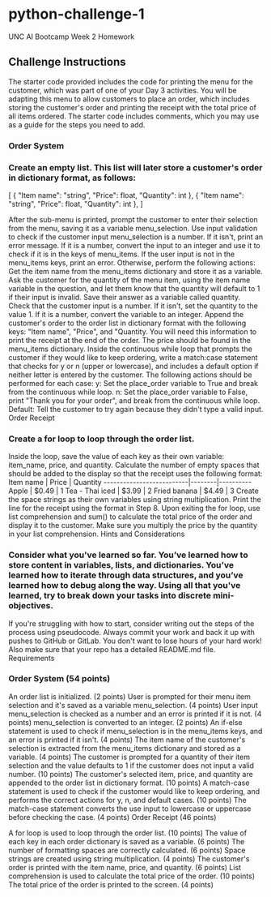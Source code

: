 # python-challenge-1
UNC AI Bootcamp Week 2 Homework 

## Challenge Instructions

The starter code provided includes the code for printing the menu for the customer, which was part of one of your Day 3 activities. You will be adapting this menu to allow customers to place an order, which includes storing the customer's order and printing the receipt with the total price of all items ordered. The starter code includes comments, which you may use as a guide for the steps you need to add.

### Order System

### Create an empty list. This list will later store a customer's order in dictionary format, as follows:
[
  {
    "Item name": "string",
    "Price": float,
    "Quantity": int
  },
  {
    "Item name": "string",
    "Price": float,
    "Quantity": int
  },
]

After the sub-menu is printed, prompt the customer to enter their selection from the menu, saving it as a variable menu_selection.
Use input validation to check if the customer input menu_selection is a number. If it isn't, print an error message. If it is a number, convert the input to an integer and use it to check if it is in the keys of menu_items.
If the user input is not in the menu_items keys, print an error. Otherwise, perform the following actions:
Get the item name from the menu_items dictionary and store it as a variable.
Ask the customer for the quantity of the menu item, using the item name variable in the question, and let them know that the quantity will default to 1 if their input is invalid. Save their answer as a variable called quantity.
Check that the customer input is a number. If it isn't, set the quantity to the value 1. If it is a number, convert the variable to an integer.
Append the customer's order to the order list in dictionary format with the following keys: "Item name", "Price", and "Quantity. You will need this information to print the receipt at the end of the order. The price should be found in the menu_items dictionary.
Inside the continuous while loop that prompts the customer if they would like to keep ordering, write a match:case statement that checks for y or n (upper or lowercase), and includes a default option if neither letter is entered by the customer. The following actions should be performed for each case:
y: Set the place_order variable to True and break from the continuous while loop.
n: Set the place_order variable to False, print "Thank you for your order", and break from the continuous while loop.
Default: Tell the customer to try again because they didn't type a valid input.
Order Receipt

### Create a for loop to loop through the order list.
Inside the loop, save the value of each key as their own variable: item_name, price, and quantity.
Calculate the number of empty spaces that should be added to the display so that the receipt uses the following format:
Item name                 | Price  | Quantity
--------------------------|--------|----------
Apple                     | $0.49  | 1
Tea - Thai iced           | $3.99  | 2
Fried banana              | $4.49  | 3
Create the space strings as their own variables using string multiplication.
Print the line for the receipt using the format in Step 8.
Upon exiting the for loop, use list comprehension and sum() to calculate the total price of the order and display it to the customer. Make sure you multiply the price by the quantity in your list comprehension.
Hints and Considerations

### Consider what you've learned so far. You’ve learned how to store content in variables, lists, and dictionaries. You’ve learned how to iterate through data structures, and you’ve learned how to debug along the way. Using all that you've learned, try to break down your tasks into discrete mini-objectives.
If you're struggling with how to start, consider writing out the steps of the process using pseudocode.
Always commit your work and back it up with pushes to GitHub or GitLab. You don't want to lose hours of your hard work! Also make sure that your repo has a detailed README.md file.
Requirements

### Order System (54 points)

An order list is initialized. (2 points)
User is prompted for their menu item selection and it's saved as a variable menu_selection. (4 points)
User input menu_selection is checked as a number and an error is printed if it is not. (4 points)
menu_selection is converted to an integer. (2 points)
An if-else statement is used to check if menu_selection is in the menu_items keys, and an error is printed if it isn't. (4 points)
The item name of the customer's selection is extracted from the menu_items dictionary and stored as a variable. (4 points)
The customer is prompted for a quantity of their item selection and the value defaults to 1 if the customer does not input a valid number. (10 points)
The customer's selected item, price, and quantity are appended to the order list in dictionary format. (10 points)
A match-case statement is used to check if the customer would like to keep ordering, and performs the correct actions for y, n, and default cases. (10 points)
The match-case statement converts the use input to lowercase or uppercase before checking the case. (4 points)
Order Receipt (46 points)

A for loop is used to loop through the order list. (10 points)
The value of each key in each order dictionary is saved as a variable. (6 points)
The number of formatting spaces are correctly calculated. (6 points)
Space strings are created using string multiplication. (4 points)
The customer's order is printed with the item name, price, and quantity. (6 points)
List comprehension is used to calculate the total price of the order. (10 points)
The total price of the order is printed to the screen. (4 points)
